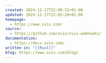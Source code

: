 ```yaml
---
created: 2024-12-17T22:00:52+01:00
updated: 2024-12-17T22:03:20+01:00
homepage:
  - https://www.svix.com/
source:
  - https://github.com/svix/svix-webhooks/
documentation:
  - https://docs.svix.com/
written in: "[[Rust]]"
blog: https://www.svix.com/blog/
---
```


